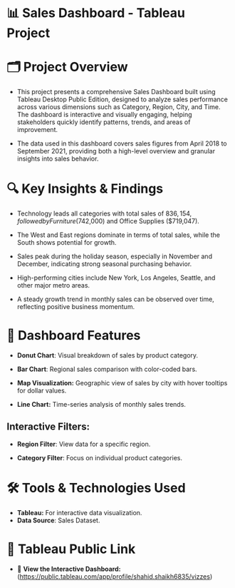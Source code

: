 # 📊 Sales Dashboard - Tableau Project
# 🗂 Project Overview
- This project presents a comprehensive Sales Dashboard built using Tableau Desktop Public Edition, designed to analyze sales performance across various dimensions such as Category, Region, City, and Time. The dashboard is interactive and visually engaging, helping stakeholders quickly identify patterns, trends, and areas of improvement.

- The data used in this dashboard covers sales figures from April 2018 to September 2021, providing both a high-level overview and granular insights into sales behavior.

# 🔍 Key Insights & Findings
- Technology leads all categories with total sales of $836,154, followed by Furniture ($742,000) and Office Supplies ($719,047).

- The West and East regions dominate in terms of total sales, while the South shows potential for growth.

- Sales peak during the holiday season, especially in November and December, indicating strong seasonal purchasing behavior.

- High-performing cities include New York, Los Angeles, Seattle, and other major metro areas.

- A steady growth trend in monthly sales can be observed over time, reflecting positive business momentum.

# 🧰 Dashboard Features
- **Donut Chart**: Visual breakdown of sales by product category.

- **Bar Chart**: Regional sales comparison with color-coded bars.

- **Map Visualization:** Geographic view of sales by city with hover tooltips for dollar values.

- **Line Chart:** Time-series analysis of monthly sales trends.

## **Interactive Filters:**

- **Region Filter**: View data for a specific region.

- **Category Filter**: Focus on individual product categories.


 # 🛠 Tools & Technologies Used

- **Tableau:** For interactive data visualization.
- **Data Source**: Sales Dataset.


# 🔗 Tableau Public Link
- 🔗 **View the Interactive Dashboard:**(https://public.tableau.com/app/profile/shahid.shaikh6835/vizzes)









